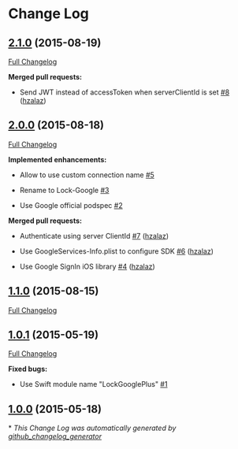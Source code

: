 # Change Log

## [2.1.0](https://github.com/auth0/Lock-Google.iOS/tree/2.1.0) (2015-08-19)

[Full Changelog](https://github.com/auth0/Lock-Google.iOS/compare/2.0.0...2.1.0)

**Merged pull requests:**

- Send JWT instead of accessToken when serverClientId is set [\#8](https://github.com/auth0/Lock-Google.iOS/pull/8) ([hzalaz](https://github.com/hzalaz))

## [2.0.0](https://github.com/auth0/Lock-Google.iOS/tree/2.0.0) (2015-08-18)

[Full Changelog](https://github.com/auth0/Lock-Google.iOS/compare/1.1.0...2.0.0)

**Implemented enhancements:**

- Allow to use custom connection name [\#5](https://github.com/auth0/Lock-Google.iOS/issues/5)

- Rename to Lock-Google [\#3](https://github.com/auth0/Lock-Google.iOS/issues/3)

- Use Google official podspec  [\#2](https://github.com/auth0/Lock-Google.iOS/issues/2)

**Merged pull requests:**

- Authenticate using server ClientId [\#7](https://github.com/auth0/Lock-Google.iOS/pull/7) ([hzalaz](https://github.com/hzalaz))

- Use GoogleServices-Info.plist to configure SDK [\#6](https://github.com/auth0/Lock-Google.iOS/pull/6) ([hzalaz](https://github.com/hzalaz))

- Use Google SignIn iOS library [\#4](https://github.com/auth0/Lock-Google.iOS/pull/4) ([hzalaz](https://github.com/hzalaz))

## [1.1.0](https://github.com/auth0/Lock-Google.iOS/tree/1.1.0) (2015-08-15)

[Full Changelog](https://github.com/auth0/Lock-Google.iOS/compare/1.0.1...1.1.0)

## [1.0.1](https://github.com/auth0/Lock-Google.iOS/tree/1.0.1) (2015-05-19)

[Full Changelog](https://github.com/auth0/Lock-Google.iOS/compare/1.0.0...1.0.1)

**Fixed bugs:**

- Use Swift module name "LockGooglePlus" [\#1](https://github.com/auth0/Lock-Google.iOS/issues/1)

## [1.0.0](https://github.com/auth0/Lock-Google.iOS/tree/1.0.0) (2015-05-18)



\* *This Change Log was automatically generated by [github_changelog_generator](https://github.com/skywinder/Github-Changelog-Generator)*
